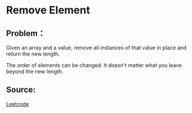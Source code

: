 # Remove Element

## Problem：

<div class="question-content">
 <p>
 </p>
 <p>
  Given an array and a value, remove all instances of that value in place and return the new length.
 </p>
 <p>
  The order of elements can be changed. It doesn't matter what you leave beyond the new length.
 </p>
</div>


## Source:
[Leetcode](https://leetcode.com/problems/remove-element/)
